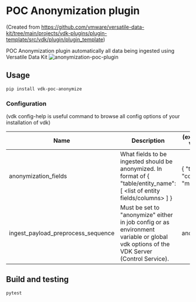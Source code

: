 # POC Anonymization plugin

(Created from https://github.com/vmware/versatile-data-kit/tree/main/projects/vdk-plugins/plugin-template/src/vdk/plugin/plugin_template)


POC Anonymization plugin automatically all data being ingested using Versatile Data Kit
![anonymization-poc-plugin](https://user-images.githubusercontent.com/2536458/175018358-f671df82-8459-47a9-8dce-85f79e68133a.png)


## Usage

```
pip install vdk-poc-anonymize
```

### Configuration

(vdk config-help is useful command to browse all config options of your installation of vdk)

| Name | Description | (example)  Value |
|---|---|---|
| anonymization_fields | What fields to be ingested should be anonymized.  In format of { "table/entity_name": [ <list of entity fields/columns> ] } | { "table": [ "col", "mol" ] } |
| ingest_payload_preprocess_sequence | Must be set to "anonymize" either in job config or as environment variable  or global vdk options of the VDK Server (Control Service).  | anonymize |


## Build and testing

```
pytest
```

